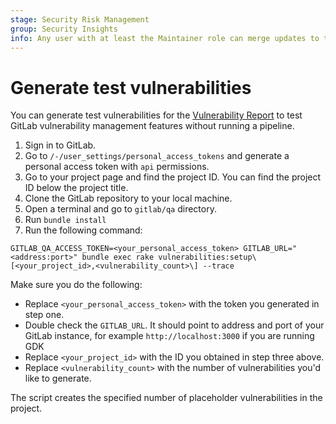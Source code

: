 ```yaml
---
stage: Security Risk Management
group: Security Insights
info: Any user with at least the Maintainer role can merge updates to this content. For details, see https://docs.gitlab.com/ee/development/development_processes.html#development-guidelines-review.
---
```


# Generate test vulnerabilities

You can generate test vulnerabilities for the [Vulnerability Report](../../user/application_security/vulnerability_report/index.md) to test GitLab
vulnerability management features without running a pipeline.

1. Sign in to GitLab.
1. Go to `/-/user_settings/personal_access_tokens` and generate a personal access token with `api` permissions.
1. Go to your project page and find the project ID. You can find the project ID below the project title.
1. Clone the GitLab repository to your local machine.
1. Open a terminal and go to `gitlab/qa` directory.
1. Run `bundle install`
1. Run the following command:

```shell
GITLAB_QA_ACCESS_TOKEN=<your_personal_access_token> GITLAB_URL="<address:port>" bundle exec rake vulnerabilities:setup\[<your_project_id>,<vulnerability_count>\] --trace
```

Make sure you do the following:

- Replace `<your_personal_access_token>` with the token you generated in step one.
- Double check the `GITLAB_URL`. It should point to address and port of your GitLab instance, for example `http://localhost:3000` if you are running GDK
- Replace `<your_project_id>` with the ID you obtained in step three above.
- Replace `<vulnerability_count>` with the number of vulnerabilities you'd like to generate.

The script creates the specified number of placeholder vulnerabilities in the project.

